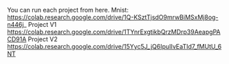 You can run each project from here.
Mnist:
https://colab.research.google.com/drive/1Q-KSztTjsdO9mrwBiMSxMj8og-n446j_
Project V1
https://colab.research.google.com/drive/1TYnrExgtikbQrzMDrp39AeapgPACD91A
Project V2
https://colab.research.google.com/drive/15Yyc5J_jQ6IpuIIvEaTId7_fMUtU_6NT